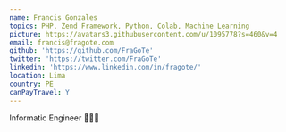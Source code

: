 ```yaml
---
name: Francis Gonzales
topics: PHP, Zend Framework, Python, Colab, Machine Learning
picture: https://avatars3.githubusercontent.com/u/1095778?s=460&v=4
email: francis@fragote.com
github: 'https://github.com/FraGoTe'
twitter: 'https://twitter.com/FraGoTe'
linkedin: 'https://www.linkedin.com/in/fragote/'
location: Lima
country: PE
canPayTravel: Y
---
```

Informatic Engineer 👨🏽‍💻